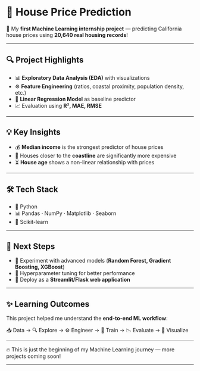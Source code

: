 # 🏡 House Price Prediction  

🚀 My **first Machine Learning internship project** — predicting California house prices using **20,640 real housing records**!  

---

## 🔍 Project Highlights  
- 📊 **Exploratory Data Analysis (EDA)** with visualizations  
- ⚙️ **Feature Engineering** (ratios, coastal proximity, population density, etc.)  
- 🧮 **Linear Regression Model** as baseline predictor  
- 📈 Evaluation using **R², MAE, RMSE**  

---

## 💡 Key Insights  
- 💰 **Median income** is the strongest predictor of house prices  
- 🌊 Houses closer to the **coastline** are significantly more expensive  
- ⏳ **House age** shows a non-linear relationship with prices  

---

## 🛠 Tech Stack  
- 🐍 Python  
- 📊 Pandas · NumPy · Matplotlib · Seaborn  
- 🤖 Scikit-learn  

---

## 🚀 Next Steps  
- 🔹 Experiment with advanced models (**Random Forest, Gradient Boosting, XGBoost**)  
- 🔹 Hyperparameter tuning for better performance  
- 🔹 Deploy as a **Streamlit/Flask web application**  

---

## ✨ Learning Outcomes  
This project helped me understand the **end-to-end ML workflow**:  

📥 Data → 🔍 Explore → ⚙️ Engineer → 🤖 Train → 📉 Evaluate → 🎨 Visualize  

---

🔥 This is just the beginning of my Machine Learning journey — more projects coming soon!  

---
